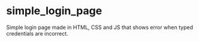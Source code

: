 # simple_login_page
Simple login page made in HTML, CSS and JS that shows error when typed credentials are incorrect.
